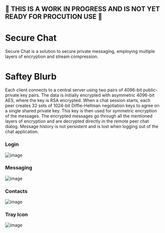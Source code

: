 ## 👀 THIS IS A WORK IN PROGRESS AND IS NOT YET READY FOR PROCUTION USE 👀

# Secure Chat
Secure Chat is a solution to secure private messaging, employing multiple layers of encryption and stream compression.

# Saftey Blurb
Each client connects to a central server using two pairs of 4096-bit public-private key pairs. The data is initially encrypted with asymmetric 4096-bit AES, where the key is RSA encrypted. When a chat session starts, each peer creates 32 sets of 1024-bit Diffie-Hellman negotiation keys to agree on a single shared private key. This key is then used for symmetric encryption of the messages. The encrypted messages go through all the mentioned layers of encryption and are decrypted directly in the remote peer chat dialog.
Message history is not persistent and is lost when logging out of the chat application.

### Login
![image](https://github.com/user-attachments/assets/dfbccd30-5b19-46db-826b-25f07f6108e9)

### Messaging
![image](https://github.com/user-attachments/assets/ace0f54d-0467-4ba0-aec7-c3baf2dfee07)

### Contacts
![image](https://github.com/user-attachments/assets/4016f170-311a-44b7-9cd0-679d95061cdd)

### Tray Icon
![image](https://github.com/user-attachments/assets/59819cfc-9200-48aa-bd07-02212265e142)
